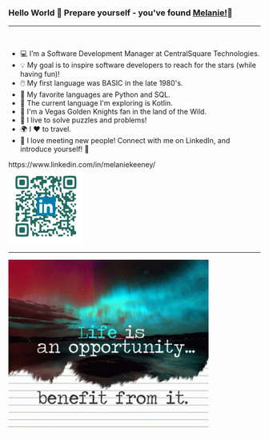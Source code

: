 ### Hello World 👋  Prepare yourself - you've found [Melanie!](https://melaniebeth.github.io/MyPortfolio/)🌷
<hr/>
<br/>

- 💻 I’m a Software Development Manager at CentralSquare Technologies.
- 💡 My goal is to inspire software developers to reach for the stars (while having fun)!
- 🖱️ My first language was BASIC in the late 1980's.
- 🥇 My favorite languages are Python and SQL.
- 📱 The current language I'm exploring is Kotlin.
- 🏒 I'm a Vegas Golden Knights fan in the land of the Wild.
- 🧩 I live to solve puzzles and problems!
- 🌍 I ♥️ to travel.
- 🤝 I love meeting new people!   Connect with me on LinkedIn, and introduce yourself! 🎤 

<p>
https://www.linkedin.com/in/melaniekeeney/
<br/>
<img src="https://github.com/melaniebeth/melaniebeth/blob/main/LinkedInQR_Standard.png"  width="150px" />
<hr/>
<img src="https://github.com/melaniebeth/melaniebeth/blob/main/Inspiring-Gif.gif"  width="400px" /> 
</p>
